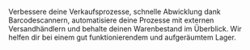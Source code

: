 Verbessere deine Verkaufsprozesse, schnelle Abwicklung dank Barcodescannern, automatisiere deine Prozesse mit externen Versandhändlern und behalte deinen Warenbestand im Überblick. Wir helfen dir bei einem gut funktionierendem und aufgeräumtem Lager.
